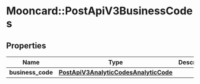 # Mooncard::PostApiV3BusinessCodes

## Properties
Name | Type | Description | Notes
------------ | ------------- | ------------- | -------------
**business_code** | [**PostApiV3AnalyticCodesAnalyticCode**](PostApiV3AnalyticCodesAnalyticCode.md) |  | 


